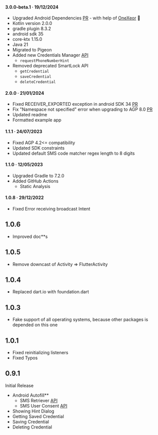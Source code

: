 #### 3.0.0-beta.1 · 19/12/2024

- Upgraded Android Dependencies [PR](https://github.com/Tkko/flutter_smart_auth/pull/28) - with help
  of [OneXeor](https://github.com/OneXeor) 🙏
- Kotlin version 2.0.0
- gradle plugin 8.3.2
- android sdk 35
- core-ktx 1.15.0
- Java 21
- Migrated to Pigeon
- Added new Credentials
  Manager [API](https://developers.google.com/identity/android-credential-manager)
    - `requestPhoneNumberHint`
- Removed deprecated SmartLock API
    - `getCredential`
    - `saveCredential`
    - `deleteCredential`

#### 2.0.0 · 21/01/2024

- Fixed RECEIVER_EXPORTED exception in android SDK
  34 [PR](https://github.com/Tkko/flutter_smart_auth/pull/16)
- Fix "Namespace not specified" error when upgrading to AGP
  8.0 [PR](https://github.com/Tkko/flutter_smart_auth/pull/11)
- Updated readme
- Formatted example app

#### 1.1.1 · 24/07/2023

- Fixed AGP 4.2<= compatibility
- Updated SDK constraints
- Updated default SMS code matcher regex length to 8 digits

#### 1.1.0 · 12/05/2023

- Upgraded Gradle to 7.2.0
- Added GitHub Actions
    - Static Analysis

#### 1.0.8 · 29/12/2022

- Fixed Error receiving broadcast Intent

## 1.0.6

- Improved doc**s

## 1.0.5

- Remove downcast of Activity => FlutterActivity

## 1.0.4

- Replaced dart.io with foundation.dart

## 1.0.3

- Fake support of all operating systems, because other packages is depended on this one

## 1.0.1

- Fixed reinitializing listeners
- Fixed Typos

## 0.9.1

Initial Release

- Android Autofill**
    - SMS Retriever [API](https://developers.google.com/identity/sms-retriever/overview?hl=en)
    - SMS User
      Consent [API](https://developers.google.com/identity/sms-retriever/user-consent/overview)
- Showing Hint Dialog
- Getting Saved Credential
- Saving Credential
- Deleting Credential